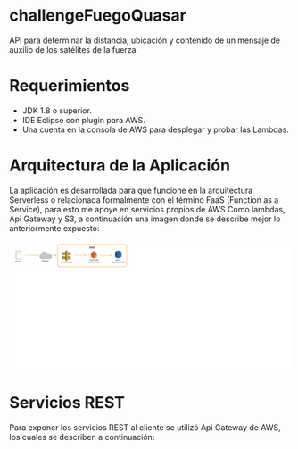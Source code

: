 # challengeFuegoQuasar

API para determinar la distancia, ubicación y contenido de un mensaje de auxilio de los satélites de la fuerza.

# Requerimientos

- JDK 1.8 o superior.
- IDE Eclipse con plugin para AWS.
- Una cuenta en la consola de AWS para desplegar y probar las Lambdas.

# Arquitectura de la Aplicación

La aplicación es desarrollada para que funcione en la arquitectura Serverless  o  relacionada  formalmente con el término FaaS (Function as a Service), para esto me apoye en servicios propios de AWS Como lambdas, Api Gateway y S3, a continuación una imagen donde se describe mejor lo anteriormente expuesto: 

![Arquitectura Meli](https://github.com/JorgeTamara22/challengeFuegoQuasar/blob/master/Arquitectura%20challenge%20MELI.png)

# Servicios REST

Para exponer los servicios REST al cliente se utilizó Api Gateway de AWS, los cuales se describen a continuación:


